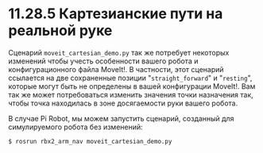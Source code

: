 # 11.28.5  Картезианские пути на реальной руке

Сценарий `moveit_cartesian_demo.py` так же потребует некоторых изменений чтобы учесть особенности вашего робота и конфигурационного файла MoveIt!. В частности, этот сценарий ссылается на две сохраненные позиции "`straight_forward`" и "`resting`", которые могут быть не определены в вашей конфигурации MoveIt!. Вам так же может потребоваться изменить значения точки назначения так, чтобы точка находилась в зоне досягаемости руки вашего робота.

В случае Pi Robot, мы можем запустить сценарий, созданный для симулируемого робота без изменений: 

```bash
$ rosrun rbx2_arm_nav moveit_cartesian_demo.py 
```



